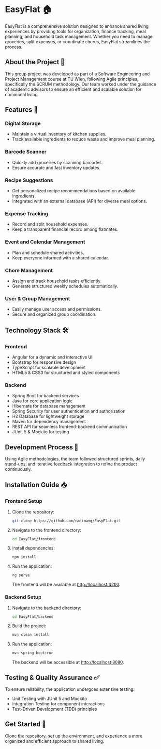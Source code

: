 # EasyFlat 🏠

EasyFlat is a comprehensive solution designed to enhance shared living experiences by providing tools for organization, finance tracking, meal planning, and household task management. Whether you need to manage groceries, split expenses, or coordinate chores, EasyFlat streamlines the process.

## About the Project 📌

This group project was developed as part of a Software Engineering and Project Management course at TU Wien, following Agile principles, specifically the SCRUM methodology. Our team worked under the guidance of academic advisors to ensure an efficient and scalable solution for communal living.

## Features 🚀

### Digital Storage
- Maintain a virtual inventory of kitchen supplies.
- Track available ingredients to reduce waste and improve meal planning.

### Barcode Scanner
- Quickly add groceries by scanning barcodes.
- Ensure accurate and fast inventory updates.

### Recipe Suggestions
- Get personalized recipe recommendations based on available ingredients.
- Integrated with an external database (API) for diverse meal options.

### Expense Tracking
- Record and split household expenses.
- Keep a transparent financial record among flatmates.

### Event and Calendar Management
- Plan and schedule shared activities.
- Keep everyone informed with a shared calendar.

### Chore Management
- Assign and track household tasks efficiently.
- Generate structured weekly schedules automatically.

### User & Group Management
- Easily manage user access and permissions.
- Secure and organized group coordination.

## Technology Stack 🛠️

### Frontend
- Angular for a dynamic and interactive UI
- Bootstrap for responsive design
- TypeScript for scalable development
- HTML5 & CSS3 for structured and styled components

### Backend
- Spring Boot for backend services
- Java for core application logic
- Hibernate for database management
- Spring Security for user authentication and authorization
- H2 Database for lightweight storage
- Maven for dependency management
- REST API for seamless frontend-backend communication
- JUnit 5 & Mockito for testing

## Development Process 🔄

Using Agile methodologies, the team followed structured sprints, daily stand-ups, and iterative feedback integration to refine the product continuously.

## Installation Guide 📥

### Frontend Setup
1. Clone the repository:
   ```bash
   git clone https://github.com/radinavg/EasyFlat.git
   ```
2. Navigate to the frontend directory:
   ```bash
   cd EasyFlat/frontend
   ```
3. Install dependencies:
   ```bash
   npm install
   ```
4. Run the application:
   ```bash
   ng serve
   ```
   The frontend will be available at [http://localhost:4200](http://localhost:4200).

### Backend Setup
1. Navigate to the backend directory:
   ```bash
   cd EasyFlat/backend
   ```
2. Build the project:
   ```bash
   mvn clean install
   ```
3. Run the application:
   ```bash
   mvn spring-boot:run
   ```
   The backend will be accessible at [http://localhost:8080](http://localhost:8080).

## Testing & Quality Assurance ✅

To ensure reliability, the application undergoes extensive testing:
- Unit Testing with JUnit 5 and Mockito
- Integration Testing for component interactions
- Test-Driven Development (TDD) principles

## Get Started 🎉

Clone the repository, set up the environment, and experience a more organized and efficient approach to shared living.

